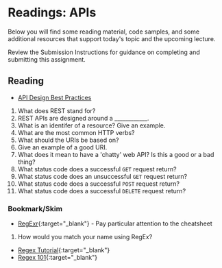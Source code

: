 # Readings: APIs

Below you will find some reading material, code samples, and some additional resources that support today's topic and the upcoming lecture.

Review the Submission Instructions for guidance on completing and submitting this assignment.

## Reading

- [API Design Best Practices](https://docs.microsoft.com/en-us/azure/architecture/best-practices/api-design)

1. What does REST stand for?
1. REST APIs are designed around a ____________. 
1. What is an identifer of a resource? Give an example.
1. What are the most common HTTP verbs?
1. What should the URIs be based on?
1. Give an example of a good URI.
1. What does it mean to have a 'chatty' web API? Is this a good or a bad thing?
1. What status code does a successful `GET` request return? 
1. What status code does an unsuccessful `GET` request return?
1. What status code does a successful `POST` request return?
1. What status code does a successful `DELETE` request return?

<!-- ## Additional Resources

PLACEHOLDER

### Videos

PLACEHOLDER -->

### Bookmark/Skim

- [RegExr](https://regexr.com/){:target="_blank"} - Pay particular attention to the cheatsheet

1. How would you match your name using RegEx?

- [Regex Tutorial](https://medium.com/factory-mind/regex-tutorial-a-simple-cheatsheet-by-examples-649dc1c3f285){:target="_blank"}
- [Regex 101](https://regex101.com/){:target="_blank"}
